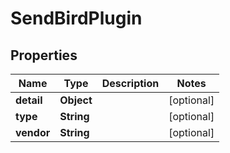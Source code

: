 

# SendBirdPlugin


## Properties

| Name | Type | Description | Notes |
|------------ | ------------- | ------------- | -------------|
|**detail** | **Object** |  |  [optional] |
|**type** | **String** |  |  [optional] |
|**vendor** | **String** |  |  [optional] |



